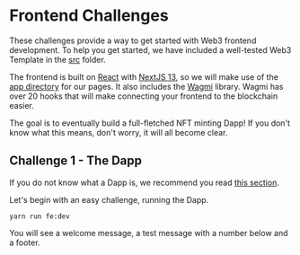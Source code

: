# Frontend Challenges

These challenges provide a way to get started with Web3 frontend development. To help you get started, we have included a well-tested Web3 Template in the [src](./src/) folder.  

The frontend is built on [React](https://reactjs.org/docs/getting-started.html) with [NextJS 13](https://nextjs.org/blog/next-13#new-app-directory-beta), so we will make use of the [app directory](./src/app/) for our pages. It also includes the [Wagmi](https://wagmi.sh/docs/getting-started) library. Wagmi has over 20 hooks that will make connecting your frontend to the blockchain easier.

The goal is to eventually build a full-fletched NFT minting Dapp! If you don't know what this means, don't worry, it will all become clear.

## Challenge 1 - The Dapp

If you do not know what a Dapp is, we recommend you read [this section](https://ethereum.org/en/developers/docs/dapps/).

Let's begin with an easy challenge, running the Dapp.

```yarn run fe:dev``` 

You will see a welcome message, a test message with a number below and a footer. 


